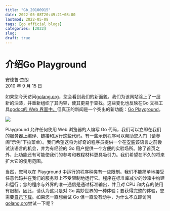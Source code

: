 ```yaml
---
title: "Gb_20100915"
date: 2022-05-08T20:49:21+08:00
lastmod: 2022-05-08
tags: [go official blogs]
categories: [2022]
slug: 
draft: true
---
```


# 介绍Go Playground

安德鲁·杰朗  
2010 年 9 月 15 日

如果您今天访问[golang.org](https://go.dev/)，您会看到我们的新面貌。我们为该网站涂上了一层新的油漆，并重新组织了其内容，使其更易于查找。这些变化也反映在Go 文档工具[godoc的 Web 界面中。](https://go.dev/cmd/godoc/)但真正的新闻是一个突出的新功能：[Go Playground](https://go.dev/)。

![](https://go.dev/blog/playground-intro/screenshot.png)

Playground 允许任何使用 Web 浏览器的人编写 Go 代码，我们可以立即在我们的服务器上编译、链接和运行这些代码。有一些示例程序可以帮助您入门（请参阅“示例”下拉菜单）。我们希望这将为好奇的程序员提供一个在[安装](https://go.dev/doc/install.html)该语言之前尝试该语言的机会，并为有经验的 Go 用户提供一个方便的实验场所。除了首页之外，此功能还有可能使我们的参考和教程材料更具吸引力。我们希望在不久的将来扩大它的使用范围。

当然，您可以在 Playground 中运行的程序种类有一些限制。我们不能简单地接受任意代码并在我们的服务器上不受限制地运行它。程序在标准库减少的沙箱中构建和运行；您的程序与外界的唯一通信是通过标准输出，并且对 CPU 和内存的使用有限制。因此，请认为这只是对 Go 美妙世界的一种体验；要获得完整的体验，您需要[自己下载](https://go.dev/doc/install.html)。如果您一直想尝试 Go 但一直没有动手，为什么不立即访问[golang.org](https://go.dev/)尝试一下呢？